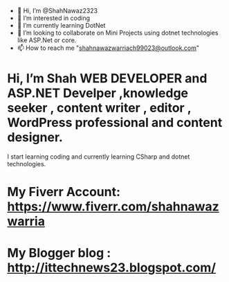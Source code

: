 - 👋 Hi, I’m @ShahNawaz2323
- 👀 I’m interested in coding
- 🌱 I’m currently learning DotNet
- 💞️ I’m looking to collaborate on Mini Projects using dotnet technologies like ASP.Net or core.
- 📫 How to reach me "shahnawazwarriach99023@outlook.com"


# Hi, I’m Shah WEB DEVELOPER and ASP.NET Develper ,knowledge seeker , content writer , editor , WordPress professional and content designer. 
I start learning coding and currently learning CSharp and dotnet technologies.

# My Fiverr Account: https://www.fiverr.com/shahnawazwarria 
# My Blogger blog : http://ittechnews23.blogspot.com/ 
